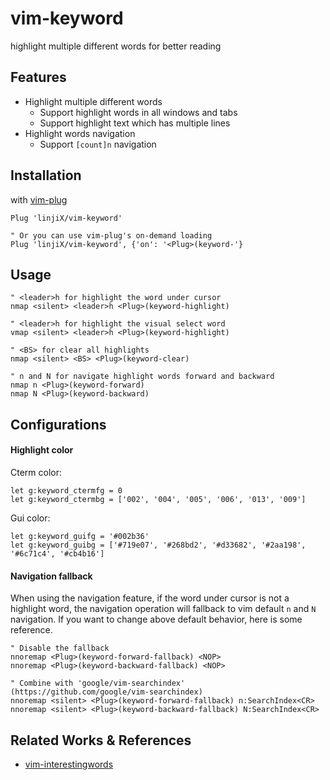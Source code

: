 # vim-keyword

highlight multiple different words for better reading

## Features

-   Highlight multiple different words
    -   Support highlight words in all windows and tabs
    -   Support highlight text which has multiple lines
-   Highlight words navigation
    -   Support `[count]n` navigation

## Installation

with [vim-plug](https://github.com/junegunn/vim-plug)

```vim
Plug 'linjiX/vim-keyword'

" Or you can use vim-plug's on-demand loading
Plug 'linjiX/vim-keyword', {'on': '<Plug>(keyword-'}
```

## Usage

```vim
" <leader>h for highlight the word under cursor
nmap <silent> <leader>h <Plug>(keyword-highlight)

" <leader>h for highlight the visual select word
vmap <silent> <leader>h <Plug>(keyword-highlight)

" <BS> for clear all highlights
nmap <silent> <BS> <Plug>(keyword-clear)

" n and N for navigate highlight words forward and backward
nmap n <Plug>(keyword-forward)
nmap N <Plug>(keyword-backward)
```

## Configurations

#### Highlight color

Cterm color:

```vim
let g:keyword_ctermfg = 0
let g:keyword_ctermbg = ['002', '004', '005', '006', '013', '009']
```

Gui color:

```vim
let g:keyword_guifg = '#002b36'
let g:keyword_guibg = ['#719e07', '#268bd2', '#d33682', '#2aa198', '#6c71c4', '#cb4b16']
```

#### Navigation fallback

When using the navigation feature, if the word under cursor is not a highlight word,
the navigation operation will fallback to vim default `n` and `N` navigation.
If you want to change above default behavior, here is some reference.

```vim
" Disable the fallback
nnoremap <Plug>(keyword-forward-fallback) <NOP>
nnoremap <Plug>(keyword-backward-fallback) <NOP>
```

```vim
" Combine with 'google/vim-searchindex' (https://github.com/google/vim-searchindex)
nnoremap <silent> <Plug>(keyword-forward-fallback) n:SearchIndex<CR>
nnoremap <silent> <Plug>(keyword-backward-fallback) N:SearchIndex<CR>
```

## Related Works & References

-   [vim-interestingwords](https://github.com/lfv89/vim-interestingwords)
